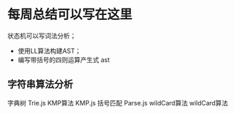# 每周总结可以写在这里
状态机可以写词法分析；
- 使用LL算法构建AST；
- 编写带括号的四则运算产生式 ast
## 字符串算法分析
字典树 Trie.js
KMP算法 KMP.js
括号匹配 Parse.js
wildCard算法 wildCard算法
